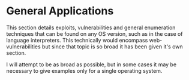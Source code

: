 # General Applications

This section details exploits, vulnerabilities and general enumeration techniques that can be found on any OS version, such as in the case of language interpreters.  This technically would encompass web-vulnerabilities but since that topic is so broad it has been given it's own section.

I will attempt to be as broad as possible, but in some cases it may be necessary to give examples only for a single operating system.

